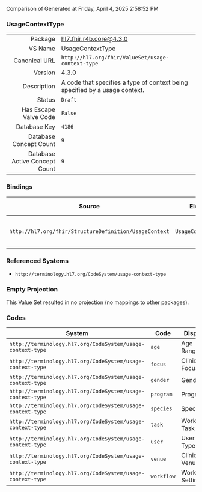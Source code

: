 Comparison of 
Generated at Friday, April 4, 2025 2:58:52 PM

### UsageContextType

|      |     |
| ---: | --- |
| Package | hl7.fhir.r4b.core@4.3.0 |
| VS Name | UsageContextType |
| Canonical URL | `http://hl7.org/fhir/ValueSet/usage-context-type` |
| Version | 4.3.0 |
| Description | A code that specifies a type of context being specified by a usage context. |
| Status | `Draft` |
| Has Escape Valve Code | `False` |
| Database Key | `4186` |
| Database Concept Count | `9` |
| Database Active Concept Count | `9` |
### Bindings

| Source | Element | Binding | Strength | Element Short |
| ------ | ------- | ------- | -------- | ------------- |
| `http://hl7.org/fhir/StructureDefinition/UsageContext` | `UsageContext.code` | `http://hl7.org/fhir/ValueSet/usage-context-type` | `Extensible` | Type of context being specified |

### Referenced Systems

* `http://terminology.hl7.org/CodeSystem/usage-context-type`
### Empty Projection

This Value Set resulted in no projection (no mappings to other packages).

### Codes

| System | Code | Display |
| ------ | ---- | ------- |
| `http://terminology.hl7.org/CodeSystem/usage-context-type` | `age` | Age Range |
| `http://terminology.hl7.org/CodeSystem/usage-context-type` | `focus` | Clinical Focus |
| `http://terminology.hl7.org/CodeSystem/usage-context-type` | `gender` | Gender |
| `http://terminology.hl7.org/CodeSystem/usage-context-type` | `program` | Program |
| `http://terminology.hl7.org/CodeSystem/usage-context-type` | `species` | Species |
| `http://terminology.hl7.org/CodeSystem/usage-context-type` | `task` | Workflow Task |
| `http://terminology.hl7.org/CodeSystem/usage-context-type` | `user` | User Type |
| `http://terminology.hl7.org/CodeSystem/usage-context-type` | `venue` | Clinical Venue |
| `http://terminology.hl7.org/CodeSystem/usage-context-type` | `workflow` | Workflow Setting |
